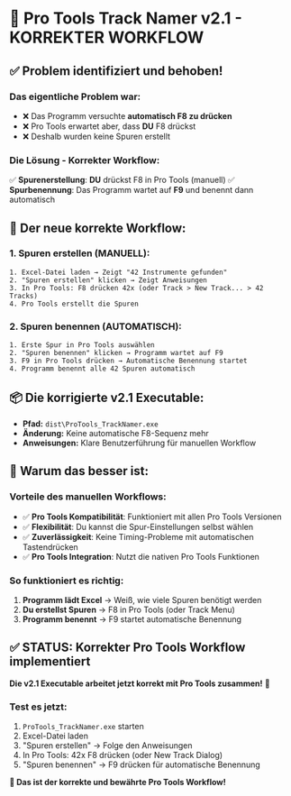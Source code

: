 # 🎯 **Pro Tools Track Namer v2.1 - KORREKTER WORKFLOW**

## ✅ **Problem identifiziert und behoben!**

### **Das eigentliche Problem war:**
- ❌ Das Programm versuchte **automatisch F8 zu drücken**
- ❌ Pro Tools erwartet aber, dass **DU** F8 drückst
- ❌ Deshalb wurden keine Spuren erstellt

### **Die Lösung - Korrekter Workflow:**
✅ **Spurenerstellung**: **DU** drückst F8 in Pro Tools (manuell)
✅ **Spurbenennung**: Das Programm wartet auf **F9** und benennt dann automatisch

## 🚀 **Der neue korrekte Workflow:**

### **1. Spuren erstellen (MANUELL):**
```
1. Excel-Datei laden → Zeigt "42 Instrumente gefunden"
2. "Spuren erstellen" klicken → Zeigt Anweisungen
3. In Pro Tools: F8 drücken 42x (oder Track > New Track... > 42 Tracks)
4. Pro Tools erstellt die Spuren
```

### **2. Spuren benennen (AUTOMATISCH):**
```
1. Erste Spur in Pro Tools auswählen  
2. "Spuren benennen" klicken → Programm wartet auf F9
3. F9 in Pro Tools drücken → Automatische Benennung startet
4. Programm benennt alle 42 Spuren automatisch
```

## 📦 **Die korrigierte v2.1 Executable:**

- **Pfad:** `dist\ProTools_TrackNamer.exe`
- **Änderung:** Keine automatische F8-Sequenz mehr
- **Anweisungen:** Klare Benutzerführung für manuellen Workflow

## 🎯 **Warum das besser ist:**

### **Vorteile des manuellen Workflows:**
- ✅ **Pro Tools Kompatibilität**: Funktioniert mit allen Pro Tools Versionen
- ✅ **Flexibilität**: Du kannst die Spur-Einstellungen selbst wählen  
- ✅ **Zuverlässigkeit**: Keine Timing-Probleme mit automatischen Tastendrücken
- ✅ **Pro Tools Integration**: Nutzt die nativen Pro Tools Funktionen

### **So funktioniert es richtig:**
1. **Programm lädt Excel** → Weiß, wie viele Spuren benötigt werden
2. **Du erstellst Spuren** → F8 in Pro Tools (oder Track Menu)
3. **Programm benennt** → F9 startet automatische Benennung

## ✅ **STATUS: Korrekter Pro Tools Workflow implementiert**

**Die v2.1 Executable arbeitet jetzt korrekt mit Pro Tools zusammen!** 🎵

### **Test es jetzt:**
1. `ProTools_TrackNamer.exe` starten
2. Excel-Datei laden  
3. "Spuren erstellen" → Folge den Anweisungen
4. In Pro Tools: 42x F8 drücken (oder New Track Dialog)
5. "Spuren benennen" → F9 drücken für automatische Benennung

**🚀 Das ist der korrekte und bewährte Pro Tools Workflow!**